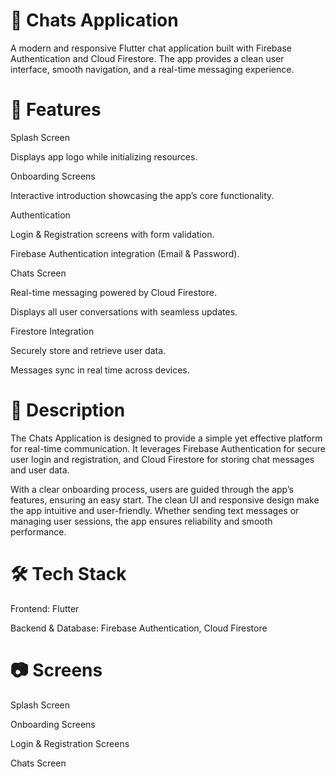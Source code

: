 # 💬 Chats Application

A modern and responsive Flutter chat application built with Firebase Authentication and Cloud Firestore. The app provides a clean user interface, smooth navigation, and a real-time messaging experience.

# 🚀 Features

Splash Screen

Displays app logo while initializing resources.

Onboarding Screens

Interactive introduction showcasing the app’s core functionality.

Authentication

Login & Registration screens with form validation.

Firebase Authentication integration (Email & Password).

Chats Screen

Real-time messaging powered by Cloud Firestore.

Displays all user conversations with seamless updates.

Firestore Integration

Securely store and retrieve user data.

Messages sync in real time across devices.

# 📖 Description

The Chats Application is designed to provide a simple yet effective platform for real-time communication. It leverages Firebase Authentication for secure user login and registration, and Cloud Firestore for storing chat messages and user data.

With a clear onboarding process, users are guided through the app’s features, ensuring an easy start. The clean UI and responsive design make the app intuitive and user-friendly. Whether sending text messages or managing user sessions, the app ensures reliability and smooth performance.

# 🛠️ Tech Stack

Frontend: Flutter

Backend & Database: Firebase Authentication, Cloud Firestore

# 📷 Screens

Splash Screen

Onboarding Screens

Login & Registration Screens

Chats Screen
